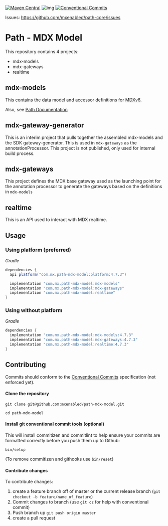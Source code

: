 [![Maven Central](https://maven-badges.herokuapp.com/maven-central/com.mx.path-mdx-model/mdx-models/badge.svg)](https://search.maven.org/search?q=com.mx.path-mdx-model)
![img](https://img.shields.io/badge/semver-2.0.0-green)
[![Conventional Commits](https://img.shields.io/badge/Conventional%20Commits-1.0.0-%23FE5196?logo=conventionalcommits&logoColor=white)](https://conventionalcommits.org)

Issues: https://github.com/mxenabled/path-core/issues

# Path - MDX Model

This repository contains 4 projects:

* mdx-models
* mdx-gateways
* realtime

## mdx-models

This contains the data model and accessor definitions for [MDXv6](https://developer.mx.com/drafts/mdx/overview/#what-is-helios).

Also, see [Path Documentation](https://docs.mx.com/path-sdk#overview_getting_started)

## mdx-gateway-generator

This is an interim project that pulls together the assembled mdx-models and the SDK gateway-generator. This is used in `mdx-gateways` as the annotationProcessor. This project is not published, only used for internal build process.

## mdx-gateways

This project defines the MDX base gateway used as the launching point for the annotation processor to generate the gateways based on the definitions in `mdx-models`

## realtime

This is an API used to interact with MDX realtime.

## Usage

### Using platform (preferred)

_Gradle_
<!-- x-release-please-start-version -->
```groovy
dependencies {
  api platform("com.mx.path-mdx-model:platform:4.7.3")

  implementation "com.mx.path-mdx-model:mdx-models"
  implementation "com.mx.path-mdx-model:mdx-gateways"
  implementation "com.mx.path-mdx-model:realtime"
}
```
<!-- x-release-please-end -->

### Using without platform

_Gradle_
<!-- x-release-please-start-version -->
```groovy
dependencies {
  implementation "com.mx.path-mdx-model:mdx-models:4.7.3"
  implementation "com.mx.path-mdx-model:mdx-gateways:4.7.3"
  implementation "com.mx.path-mdx-model:realtime:4.7.3"
}
```
<!-- x-release-please-end -->

## Contributing

Commits should conform to the [Conventional Commits](https://www.conventionalcommits.org/en/v1.0.0/) specification (not enforced yet).

#### Clone the repository

`git clone git@github.com:mxenabled/path-mdx-model.git`

`cd path-mdx-model`

#### Install git conventional commit tools (optional)

This will install commitizen and commitlint to help ensure your commits are formatted correctly before you push them up to Github:

`bin/setup`

(To remove commitizen and githooks use `bin/reset`)

#### Contribute changes

To contribute changes:

  1. create a feature branch off of master or the current release branch (`git checkout -b feature/name_of_feature`)
  2. Commit changes to branch (use `git cz` for help with conventional commit)
  3. Push branch up `git push origin master`
  4. create a pull request
